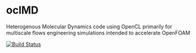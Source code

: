 # oclMD
Heterogenous Molecular Dynamics code using OpenCL primarily for multiscale flows engineering simulations intended to accelerate OpenFOAM    

[![Build Status](https://travis-ci.org/saifthe1/oclMD.svg?branch=nonbonded)](https://travis-ci.org/saifthe1/oclMD)    

